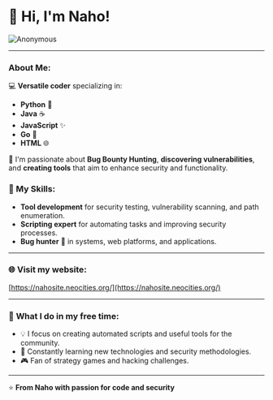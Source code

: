 # 👋 Hi, I'm Naho! 

![Anonymous](https://c.tenor.com/N3tywP_DkwoAAAAC/v-is-for-vendetta-mask-anonymous-mask.gif)

---

### About Me:
💻 **Versatile coder** specializing in:

- **Python** 🐍
- **Java** ☕
- **JavaScript** ✨
- **Go** 🚀
- **HTML** 🌐

👾 I'm passionate about **Bug Bounty Hunting**, **discovering vulnerabilities**, and **creating tools** that aim to enhance security and functionality.

### 🎯 My Skills:
- **Tool development** for security testing, vulnerability scanning, and path enumeration.
- **Scripting expert** for automating tasks and improving security processes.
- **Bug hunter** 🐞 in systems, web platforms, and applications.

---

### 🌐 **Visit my website**:
[https://nahosite.neocities.org/](https://nahosite.neocities.org/)

---

### 🚀 **What I do in my free time**:
- 💡 I focus on creating automated scripts and useful tools for the community.
- 📖 Constantly learning new technologies and security methodologies.
- 🎮 Fan of strategy games and hacking challenges.

---

⭐️ **From Naho with passion for code and security**
